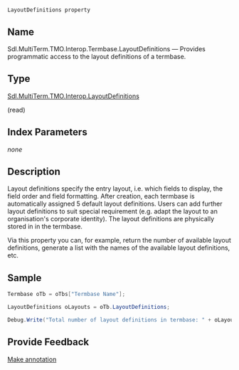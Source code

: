 

# 
    LayoutDefinitions property



## Name

Sdl.MultiTerm.TMO.Interop.Termbase.LayoutDefinitions —          Provides programmatic access to the layout definitions of a termbase.



## Type

[Sdl.MultiTerm.TMO.Interop.LayoutDefinitions](Sdl.MultiTerm.TMO.Interop.LayoutDefinitions.html)

(read)



## Index Parameters
*none*


## Description



Layout definitions specify the entry layout, i.e. which fields to display, the field order and field formatting. After creation, each termbase is automatically assigned 5 default layout definitions. Users can add further layout definitions to suit special requirement (e.g. adapt the layout to an organisation's corporate identity). The layout definitions are physically stored in in the termbase.

Via this  property you can, for example, return the number of available layout definitions, generate a list with the names of the available layout definitions, etc.



## Sample


```cs
Termbase oTb = oTbs["Termbase Name"];

LayoutDefinitions oLayouts = oTb.LayoutDefinitions;

Debug.Write("Total number of layout definitions in termbase: " + oLayouts.Count.ToString());
```



## Provide Feedback

[Make annotation](mailto:sdk-feedback@sdl.com&amp;subject=Reference%20for%20Sdl.MultiTerm.TMO.Interop.Termbase.LayoutDefinitions)

